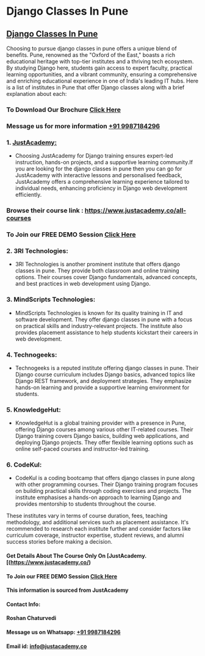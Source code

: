 # Django Classes In Pune
## [Django Classes In Pune](https://www.justacademy.co/course-detail/django-training)
Choosing to pursue django classes in pune offers a unique blend of benefits. Pune, renowned as the "Oxford of the East," boasts a rich educational heritage with top-tier institutes and a thriving tech ecosystem. By studying Django here, students gain access to expert faculty, practical learning opportunities, and a vibrant community, ensuring a comprehensive and enriching educational experience in one of India's leading IT hubs.
Here is a list of institutes in Pune that offer Django classes along with a brief explanation about each:

### To Download Our Brochure [Click Here](https://www.justacademy.co/download-brochure-for-free)
### Message us for more information [+91 9987184296](https://api.whatsapp.com/send?phone=9987184296)

### 1. [JustAcademy:](https://www.justacademy.co/)
   - Choosing JustAcademy for Django training ensures expert-led instruction, hands-on projects, and a supportive learning community.If you are looking for the django classes in pune then you can go for JustAcademy with interactive lessons and personalised feedback, JustAcademy offers a comprehensive learning experience tailored to individual needs, enhancing proficiency in Django web development efficiently.

### Browse their course link : https://www.justacademy.co/all-courses 
### To Join our FREE DEMO Session [Click Here](https://www.justacademy.co/register-for-course-demo)

### 2. 3RI Technologies:
   - 3RI Technologies is another prominent institute that offers django classes in pune. They provide both classroom and online training options. Their courses cover Django fundamentals, advanced concepts, and best practices in web development using Django.

### 3. MindScripts Technologies:
   - MindScripts Technologies is known for its quality training in IT and software development. They offer django classes in pune with a focus on practical skills and industry-relevant projects. The institute also provides placement assistance to help students kickstart their careers in web development.

### 4. Technogeeks:
   - Technogeeks is a reputed institute offering django classes in pune. Their Django course curriculum includes Django basics, advanced topics like Django REST framework, and deployment strategies. They emphasize hands-on learning and provide a supportive learning environment for students.

### 5. KnowledgeHut:
   - KnowledgeHut is a global training provider with a presence in Pune, offering Django courses among various other IT-related courses. Their Django training covers Django basics, building web applications, and deploying Django projects. They offer flexible learning options such as online self-paced courses and instructor-led training.

### 6. CodeKul:
   - CodeKul is a coding bootcamp that offers django classes in pune along with other programming courses. Their Django training program focuses on building practical skills through coding exercises and projects. The institute emphasises a hands-on approach to learning Django and provides mentorship to students throughout the course.

These institutes vary in terms of course duration, fees, teaching methodology, and additional services such as placement assistance. It's recommended to research each institute further and consider factors like curriculum coverage, instructor expertise, student reviews, and alumni success stories before making a decision. 

#### Get Details About The Course Only On [JustAcademy.[(https://www.justacademy.co/)
#### To Join our FREE DEMO Session [Click Here](https://www.justacademy.co/register-for-course-demo)
#### This information is sourced from JustAcademy
#### Contact Info:
#### Roshan Chaturvedi
#### Message us on Whatsapp: [+91 9987184296](https://api.whatsapp.com/send?phone=9987184296)
#### Email id: info@justacademy.co
